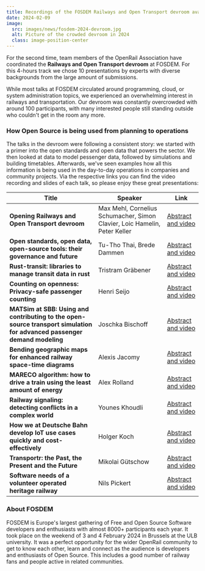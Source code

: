 ```yaml
---
title: Recordings of the FOSDEM Railways and Open Transport devroom available
date: 2024-02-09
image:
  src: images/news/fosdem-2024-devroom.jpg
  alt: Picture of the crowded devroom in 2024
  class: image-position-center
---
```


For the second time, team members of the OpenRail Association have coordinated the **Railways and Open Transport devroom** at FOSDEM. For this 4-hours track we chose 10 presentations by experts with diverse backgrounds from the large amount of submissions.

While most talks at FOSDEM circulated around programming, cloud, or system administration topics, we experienced an overwhelming interest in railways and transportation. Our devroom was constantly overcrowded with around 100 participants, with many interested people still standing outside who couldn't get in the room any more.

### How Open Source is being used from planning to operations

The talks in the devroom were following a consistent story: we started with a primer into the open standards and open data that powers the sector. We then looked at data to model pessenger data, followed by simulations and building timetables. Afterwards, we've seen examples how all this information is being used in the day-to-day operations in companies and community projects. Via the respective links you can find the video recording and slides of each talk, so please enjoy these great presentations:

| Title | Speaker | Link |
|---|---|---|
| **Opening Railways and Open Transport devroom** | Max Mehl, Cornelius Schumacher, Simon Clavier, Loic Hamelin, Peter Keller | [Abstract and video](https://fosdem.org/2024/schedule/event/fosdem-2024-2601-opening-railways-and-open-transport-devroom/) |
| **Open standards, open data, open-source tools: their governance and future** | Tu-Tho Thai, Brede Dammen | [Abstract and video](https://fosdem.org/2024/schedule/event/fosdem-2024-1898-open-standards-open-data-open-source-tools-their-governance-and-future/) |
| **Rust-transit: libraries to manage transit data in rust** | Tristram Gräbener | [Abstract and video](https://fosdem.org/2024/schedule/event/fosdem-2024-2202-rust-transit-libraries-to-manage-transit-data-in-rust/) |
| **Counting on openness: Privacy-safe passenger counting** | Henri Seijo | [Abstract and video](https://fosdem.org/2024/schedule/event/fosdem-2024-2203-matsim-at-sbb-using-and-contributing-to-the-open-source-transport-simulation-for-advanced-passenger-demand-modeling-/) |
| **MATSim at SBB: Using and contributing to the open-source transport simulation for advanced passenger demand modeling** | Joschka Bischoff | [Abstract and video](https://fosdem.org/2024/schedule/event/fosdem-2024-2203-matsim-at-sbb-using-and-contributing-to-the-open-source-transport-simulation-for-advanced-passenger-demand-modeling-/) |
| **Bending geographic maps for enhanced railway space-time diagrams** | Alexis Jacomy | [Abstract and video](https://fosdem.org/2024/schedule/event/fosdem-2024-2594-bending-geographic-maps-for-enhanced-railway-space-time-diagrams/) |
| **MARECO algorithm: how to drive a train using the least amount of energy** | Alex Rolland | [Abstract and video](https://fosdem.org/2024/schedule/event/fosdem-2024-2650-mareco-algorithm-how-to-drive-a-train-using-the-least-amount-of-energy/) |
| **Railway signaling: detecting conflicts in a complex world** | Younes Khoudli | [Abstract and video](https://fosdem.org/2024/schedule/event/fosdem-2024-2665-railway-signaling-detecting-conflicts-in-a-complex-world/) |
| **How we at Deutsche Bahn develop IoT use cases quickly and cost-effectively** | Holger Koch | [Abstract and video](https://fosdem.org/2024/schedule/event/fosdem-2024-2409-how-we-at-deutsche-bahn-develop-iot-use-cases-quickly-and-cost-effectively/) |
| **Transportr: the Past, the Present and the Future** | Mikolai Gütschow | [Abstract and video](https://fosdem.org/2024/schedule/event/fosdem-2024-2363-transportr-the-past-the-present-and-the-future/) |
| **Software needs of a volunteer operated heritage railway** | Nils Pickert | [Abstract and video](https://fosdem.org/2024/schedule/event/fosdem-2024-2602-closing-railways-and-open-transport-devroom/) |


### About FOSDEM

FOSDEM is Europe's largest gathering of Free and Open Source Software developers and enthusiasts with almost 8000+ participants each year. It took place on the weekend of 3 and 4 February 2024 in Brussels at the ULB university. It was a perfect opportunity for the wider OpenRail community to get to know each other, learn and connect as the audience is developers and enthusiasts of Open Source. This includes a good number of railway fans and people active in related communities.
